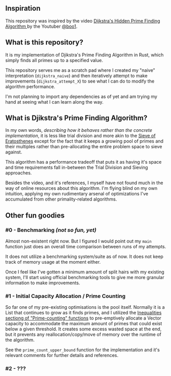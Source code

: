 ## Inspiration
This repository was inspired by the video [Dijkstra's Hidden Prime Finding Algorithm ](https://www.youtube.com/watch?v=fwxjMKBMR7s) by the Youtuber [@boo1](https://linktr.ee/b001io).

## What is this repository?
It is my implementation of Djikstra's Prime Finding Algorithm in Rust, which simply finds all primes up to a specified value.

This repository serves me as a scratch pad where I created my "naive" interpretation (`dijkstra_naive`) and then iteratively attempt to make improvements (`dijkstra_attempt_X`) to see what I can do to modify the algorithm performance.

I'm not planning to import any dependencies as of yet and am trying my hand at seeing what I can learn along the way.

## What is Djikstra's Prime Finding Algorithm?
In my own words, _describing how it behaves rather than the concrete implementation_, it is less like trial division and more akin to the [Sieve of Eratosthenes](https://en.wikipedia.org/wiki/Sieve_of_Eratosthenes) except for the fact that it keeps a growing pool of primes and their multiples rather than pre-allocating the entire problem space to sieve against.

This algorithm has a performance tradeoff that puts it as having it's space and time requirements fall in-between the Trial Division and Sieving approaches.

Besides the video, and it's references, I myself have not found much in the way of online resources about this algorithm. I'm flying blind on my own intuition, applying my own rudimentary arsenal of optimizations I've accumulated from other primality-related algorithms.

## Other fun goodies

### #0 - Benchmarking _(not so fun, yet)_
Almost non-existent right now. But I figured I would point out my `main` function just does an overall time comparison between runs of my attempts.

It does not utilize a benchmarking system/suite as of now. It does not keep track of memory usage at the moment either.

Once I feel like I've gotten a minimum amount of split hairs with my existing system, I'll start using official benchmarking tools to give me more granular information to make improvements.

### #1 - Initial Capacity Allocation / Prime Counting
So far one of my pre-existing optimisations is the pool itself. Normally it is a List that continues to grow as it finds primes, and I utilized the [Inequalities sectiong of "Prime-counting" functions](https://en.wikipedia.org/wiki/Prime-counting_function#Inequalities) to pre-emptively allocate a Vector capacity to accommodate the maximum amount of primes that could exist below a given threshold. It creates some excess wasted space at the end, but it prevents any reallocation/copy/move of memory over the runtime of the algorithm.

See the `prime_count_upper_bound` function for the implementation and it's relevant comments for further details and references.

### #2 - ???